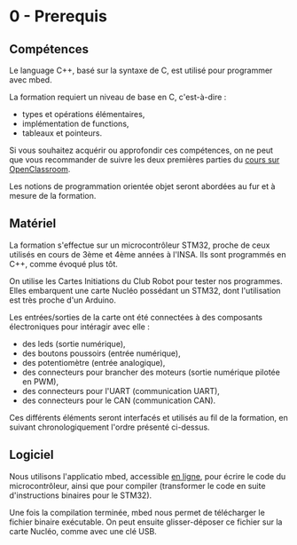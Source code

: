 # 0 - Prerequis

## Compétences 

Le language C++, basé sur la syntaxe de C, est utilisé pour 
programmer avec mbed. 

La formation requiert un niveau de base en C, c'est-à-dire :
   * types et opérations élémentaires, 
   * implémentation de functions, 
   * tableaux et pointeurs. 

Si vous souhaitez acquérir ou approfondir ces compétences, on 
ne peut que vous recommander de suivre les deux premières parties
du [cours sur OpenClassroom](https://openclassrooms.com/courses/apprenez-a-programmer-en-c). 

Les notions de programmation orientée objet seront abordées au fur et à mesure 
de la formation.

## Matériel 

La formation s'effectue sur un microcontrôleur STM32, proche de 
ceux utilisés en cours de 3ème et 4ème années à l'INSA. 
Ils sont programmés en C++, comme évoqué plus tôt. 

On utilise les Cartes Initiations du Club Robot pour tester nos 
programmes. Elles embarquent une carte Nucléo possédant un STM32, 
dont l'utilisation est très proche d'un Arduino. 

Les entrées/sorties de la carte ont été connectées à des composants 
électroniques pour intéragir avec elle : 
   * des leds (sortie numérique), 
   * des boutons poussoirs (entrée numérique), 
   * des potentiomètre (entrée analogique), 
   * des connecteurs pour brancher des moteurs (sortie numérique pilotée en PWM), 
   * des connecteurs pour l'UART (communication UART), 
   * des connecteurs pour le CAN (communication CAN). 

Ces différents éléments seront interfacés et utilisés au fil de la formation, en suivant
chronologiquement l'ordre présenté ci-dessus. 

## Logiciel

Nous utilisons l'applicatio mbed, accessible [en ligne](https://os.mbed.com/compiler/), pour 
écrire le code du microcontrôleur, ainsi que pour compiler (transformer le code en suite 
d'instructions binaires pour le STM32). 

Une fois la compilation terminée, mbed nous permet de télécharger le fichier binaire exécutable. 
On peut ensuite glisser-déposer ce fichier sur la carte Nucléo, comme avec une clé USB.


  
